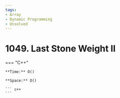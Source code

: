 ```yaml
---
tags:
- Array
- Dynamic Programming
- Unsolved
---
```



# 1049. Last Stone Weight II

=== "C++"

    **Time:** O()

    **Space:** O()

    ``` c++
    ```